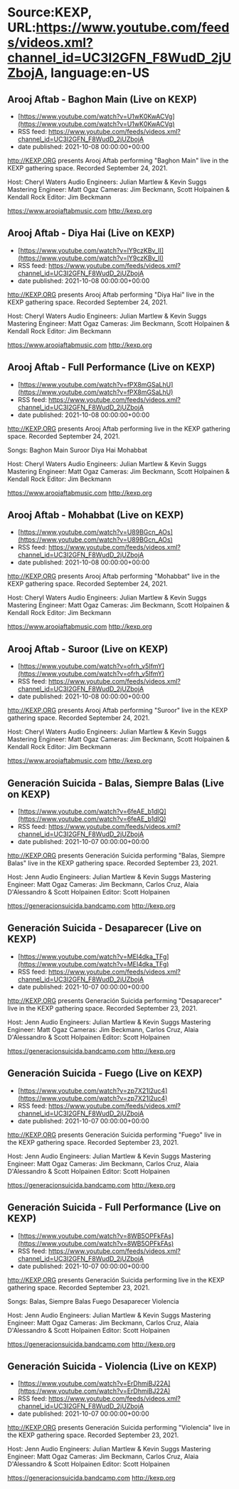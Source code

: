 # Source:KEXP, URL:https://www.youtube.com/feeds/videos.xml?channel_id=UC3I2GFN_F8WudD_2jUZbojA, language:en-US

## Arooj Aftab - Baghon Main (Live on KEXP)
 - [https://www.youtube.com/watch?v=U1wK0KwACVg](https://www.youtube.com/watch?v=U1wK0KwACVg)
 - RSS feed: https://www.youtube.com/feeds/videos.xml?channel_id=UC3I2GFN_F8WudD_2jUZbojA
 - date published: 2021-10-08 00:00:00+00:00

http://KEXP.ORG presents Arooj Aftab performing "Baghon Main" live in the KEXP gathering space. Recorded  September 24, 2021.

Host: Cheryl Waters
Audio Engineers: Julian Martlew & Kevin Suggs
Mastering Engineer: Matt Ogaz
Cameras: Jim Beckmann, Scott Holpainen & Kendall Rock
Editor: Jim Beckmann

https://www.aroojaftabmusic.com
http://kexp.org

## Arooj Aftab - Diya Hai (Live on KEXP)
 - [https://www.youtube.com/watch?v=lY9czKBv_II](https://www.youtube.com/watch?v=lY9czKBv_II)
 - RSS feed: https://www.youtube.com/feeds/videos.xml?channel_id=UC3I2GFN_F8WudD_2jUZbojA
 - date published: 2021-10-08 00:00:00+00:00

http://KEXP.ORG presents Arooj Aftab performing "Diya Hai" live in the KEXP gathering space. Recorded  September 24, 2021.

Host: Cheryl Waters
Audio Engineers: Julian Martlew & Kevin Suggs
Mastering Engineer: Matt Ogaz
Cameras: Jim Beckmann, Scott Holpainen & Kendall Rock
Editor: Jim Beckmann

https://www.aroojaftabmusic.com
http://kexp.org

## Arooj Aftab - Full Performance (Live on KEXP)
 - [https://www.youtube.com/watch?v=fPX8mGSaLhU](https://www.youtube.com/watch?v=fPX8mGSaLhU)
 - RSS feed: https://www.youtube.com/feeds/videos.xml?channel_id=UC3I2GFN_F8WudD_2jUZbojA
 - date published: 2021-10-08 00:00:00+00:00

http://KEXP.ORG presents Arooj Aftab performing live in the KEXP gathering space. Recorded  September 24, 2021.

Songs:
Baghon Main
Suroor
Diya Hai
Mohabbat

Host: Cheryl Waters
Audio Engineers: Julian Martlew & Kevin Suggs
Mastering Engineer: Matt Ogaz
Cameras: Jim Beckmann, Scott Holpainen & Kendall Rock
Editor: Jim Beckmann

https://www.aroojaftabmusic.com
http://kexp.org

## Arooj Aftab - Mohabbat (Live on KEXP)
 - [https://www.youtube.com/watch?v=U89BGcn_AOs](https://www.youtube.com/watch?v=U89BGcn_AOs)
 - RSS feed: https://www.youtube.com/feeds/videos.xml?channel_id=UC3I2GFN_F8WudD_2jUZbojA
 - date published: 2021-10-08 00:00:00+00:00

http://KEXP.ORG presents Arooj Aftab performing "Mohabbat" live in the KEXP gathering space. Recorded  September 24, 2021.

Host: Cheryl Waters
Audio Engineers: Julian Martlew & Kevin Suggs
Mastering Engineer: Matt Ogaz
Cameras: Jim Beckmann, Scott Holpainen & Kendall Rock
Editor: Jim Beckmann

https://www.aroojaftabmusic.com
http://kexp.org

## Arooj Aftab - Suroor (Live on KEXP)
 - [https://www.youtube.com/watch?v=ofrh_v5IfmY](https://www.youtube.com/watch?v=ofrh_v5IfmY)
 - RSS feed: https://www.youtube.com/feeds/videos.xml?channel_id=UC3I2GFN_F8WudD_2jUZbojA
 - date published: 2021-10-08 00:00:00+00:00

http://KEXP.ORG presents Arooj Aftab performing "Suroor" live in the KEXP gathering space. Recorded  September 24, 2021.

Host: Cheryl Waters
Audio Engineers: Julian Martlew & Kevin Suggs
Mastering Engineer: Matt Ogaz
Cameras: Jim Beckmann, Scott Holpainen & Kendall Rock
Editor: Jim Beckmann

https://www.aroojaftabmusic.com
http://kexp.org

## Generación Suicida - Balas, Siempre Balas (Live on KEXP)
 - [https://www.youtube.com/watch?v=6feAE_b1dlQ](https://www.youtube.com/watch?v=6feAE_b1dlQ)
 - RSS feed: https://www.youtube.com/feeds/videos.xml?channel_id=UC3I2GFN_F8WudD_2jUZbojA
 - date published: 2021-10-07 00:00:00+00:00

http://KEXP.ORG presents Generación Suicida performing "Balas, Siempre Balas" live in the KEXP gathering space. Recorded September 23, 2021.

Host: Jenn
Audio Engineers: Julian Martlew & Kevin Suggs
Mastering Engineer: Matt Ogaz
Cameras: Jim Beckmann, Carlos Cruz, Alaia D'Alessandro & Scott Holpainen
Editor: Scott Holpainen

https://generacionsuicida.bandcamp.com
http://kexp.org

## Generación Suicida - Desaparecer (Live on KEXP)
 - [https://www.youtube.com/watch?v=MEI4dka_TFg](https://www.youtube.com/watch?v=MEI4dka_TFg)
 - RSS feed: https://www.youtube.com/feeds/videos.xml?channel_id=UC3I2GFN_F8WudD_2jUZbojA
 - date published: 2021-10-07 00:00:00+00:00

http://KEXP.ORG presents Generación Suicida performing "Desaparecer" live in the KEXP gathering space. Recorded September 23, 2021.

Host: Jenn
Audio Engineers: Julian Martlew & Kevin Suggs
Mastering Engineer: Matt Ogaz
Cameras: Jim Beckmann, Carlos Cruz, Alaia D'Alessandro & Scott Holpainen
Editor: Scott Holpainen

https://generacionsuicida.bandcamp.com
http://kexp.org

## Generación Suicida - Fuego (Live on KEXP)
 - [https://www.youtube.com/watch?v=zp7X21l2uc4](https://www.youtube.com/watch?v=zp7X21l2uc4)
 - RSS feed: https://www.youtube.com/feeds/videos.xml?channel_id=UC3I2GFN_F8WudD_2jUZbojA
 - date published: 2021-10-07 00:00:00+00:00

http://KEXP.ORG presents Generación Suicida performing "Fuego" live in the KEXP gathering space. Recorded September 23, 2021.

Host: Jenn
Audio Engineers: Julian Martlew & Kevin Suggs
Mastering Engineer: Matt Ogaz
Cameras: Jim Beckmann, Carlos Cruz, Alaia D'Alessandro & Scott Holpainen
Editor: Scott Holpainen

https://generacionsuicida.bandcamp.com
http://kexp.org

## Generación Suicida - Full Performance (Live on KEXP)
 - [https://www.youtube.com/watch?v=8WB5OPFkFAs](https://www.youtube.com/watch?v=8WB5OPFkFAs)
 - RSS feed: https://www.youtube.com/feeds/videos.xml?channel_id=UC3I2GFN_F8WudD_2jUZbojA
 - date published: 2021-10-07 00:00:00+00:00

http://KEXP.ORG presents Generación Suicida performing live in the KEXP gathering space. Recorded September 23, 2021.

Songs:
Balas, Siempre Balas
Fuego
Desaparecer
Violencia

Host: Jenn
Audio Engineers: Julian Martlew & Kevin Suggs
Mastering Engineer: Matt Ogaz
Cameras: Jim Beckmann, Carlos Cruz, Alaia D'Alessandro & Scott Holpainen
Editor: Scott Holpainen

https://generacionsuicida.bandcamp.com
http://kexp.org

## Generación Suicida - Violencia (Live on KEXP)
 - [https://www.youtube.com/watch?v=ErDhmiBJ22A](https://www.youtube.com/watch?v=ErDhmiBJ22A)
 - RSS feed: https://www.youtube.com/feeds/videos.xml?channel_id=UC3I2GFN_F8WudD_2jUZbojA
 - date published: 2021-10-07 00:00:00+00:00

http://KEXP.ORG presents Generación Suicida performing "Violencia" live in the KEXP gathering space. Recorded September 23, 2021.

Host: Jenn
Audio Engineers: Julian Martlew & Kevin Suggs
Mastering Engineer: Matt Ogaz
Cameras: Jim Beckmann, Carlos Cruz, Alaia D'Alessandro & Scott Holpainen
Editor: Scott Holpainen

https://generacionsuicida.bandcamp.com
http://kexp.org

